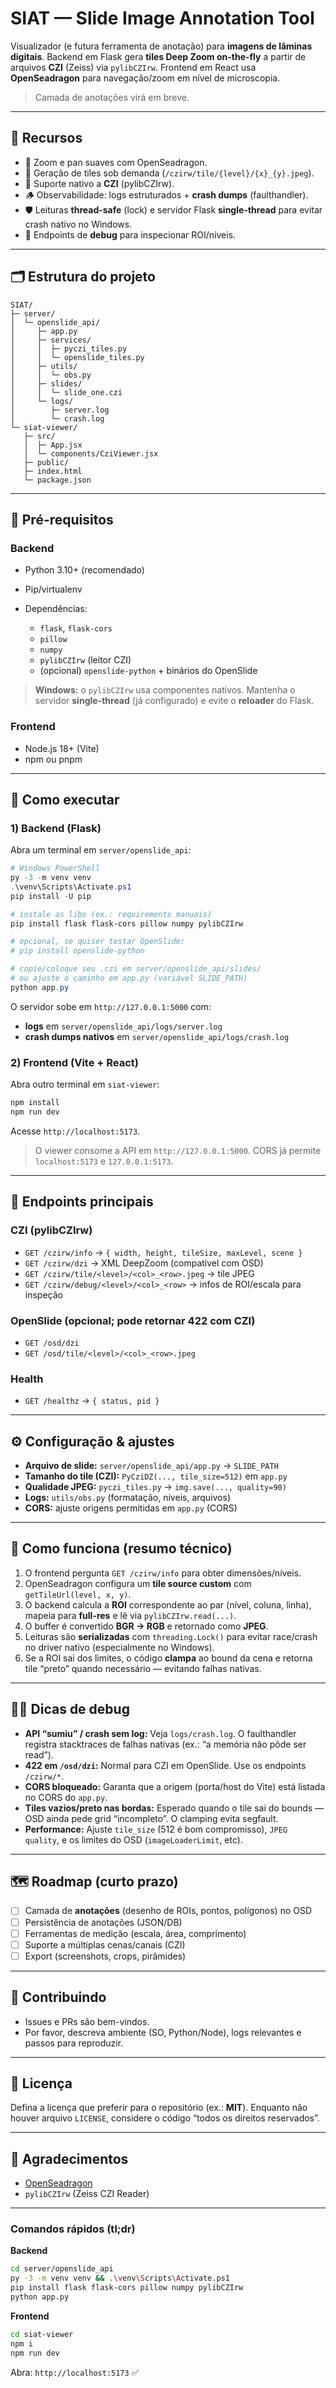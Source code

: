 # SIAT — Slide Image Annotation Tool

Visualizador (e futura ferramenta de anotação) para **imagens de lâminas digitais**.
Backend em Flask gera **tiles Deep Zoom on-the-fly** a partir de arquivos **CZI** (Zeiss) via `pylibCZIrw`.
Frontend em React usa **OpenSeadragon** para navegação/zoom em nível de microscopia.

> Camada de anotações virá em breve.

---

## 🌟 Recursos

* 🔎 Zoom e pan suaves com OpenSeadragon.
* 🧩 Geração de tiles sob demanda (`/czirw/tile/{level}/{x}_{y}.jpeg`).
* 🧠 Suporte nativo a **CZI** (pylibCZIrw).
* 🪵 Observabilidade: logs estruturados + **crash dumps** (faulthandler).
* 🛡️ Leituras **thread-safe** (lock) e servidor Flask **single-thread** para evitar crash nativo no Windows.
* 🧪 Endpoints de **debug** para inspecionar ROI/níveis.

---

## 🗂️ Estrutura do projeto

```
SIAT/
├─ server/
│  └─ openslide_api/
│     ├─ app.py
│     ├─ services/
│     │  ├─ pyczi_tiles.py
│     │  └─ openslide_tiles.py
│     ├─ utils/
│     │  └─ obs.py
│     ├─ slides/
│     │  └─ slide_one.czi
│     └─ logs/
│        ├─ server.log
│        └─ crash.log
└─ siat-viewer/
   ├─ src/
   │  ├─ App.jsx
   │  └─ components/CziViewer.jsx
   ├─ public/
   ├─ index.html
   └─ package.json
```

---

## 🧰 Pré-requisitos

### Backend

* Python 3.10+ (recomendado)
* Pip/virtualenv
* Dependências:

  * `flask`, `flask-cors`
  * `pillow`
  * `numpy`
  * `pylibCZIrw` (leitor CZI)
  * (opcional) `openslide-python` + binários do OpenSlide

> **Windows:** o `pylibCZIrw` usa componentes nativos. Mantenha o servidor **single-thread** (já configurado) e evite o **reloader** do Flask.

### Frontend

* Node.js 18+ (Vite)
* npm ou pnpm

---

## 🚀 Como executar

### 1) Backend (Flask)

Abra um terminal em `server/openslide_api`:

```powershell
# Windows PowerShell
py -3 -m venv venv
.\venv\Scripts\Activate.ps1
pip install -U pip

# instale as libs (ex.: requirements manuais)
pip install flask flask-cors pillow numpy pylibCZIrw

# opcional, se quiser testar OpenSlide:
# pip install openslide-python

# copie/coloque seu .czi em server/openslide_api/slides/
# ou ajuste o caminho em app.py (variável SLIDE_PATH)
python app.py
```

O servidor sobe em `http://127.0.0.1:5000` com:

* **logs** em `server/openslide_api/logs/server.log`
* **crash dumps nativos** em `server/openslide_api/logs/crash.log`

### 2) Frontend (Vite + React)

Abra outro terminal em `siat-viewer`:

```bash
npm install
npm run dev
```

Acesse `http://localhost:5173`.

> O viewer consome a API em `http://127.0.0.1:5000`.
> CORS já permite `localhost:5173` e `127.0.0.1:5173`.

---

## 🔌 Endpoints principais

### CZI (pylibCZIrw)

* `GET /czirw/info` → `{ width, height, tileSize, maxLevel, scene }`
* `GET /czirw/dzi` → XML DeepZoom (compatível com OSD)
* `GET /czirw/tile/<level>/<col>_<row>.jpeg` → tile JPEG
* `GET /czirw/debug/<level>/<col>_<row>` → infos de ROI/escala para inspeção

### OpenSlide (opcional; pode retornar 422 com CZI)

* `GET /osd/dzi`
* `GET /osd/tile/<level>/<col>_<row>.jpeg`

### Health

* `GET /healthz` → `{ status, pid }`

---

## ⚙️ Configuração & ajustes

* **Arquivo de slide:** `server/openslide_api/app.py` → `SLIDE_PATH`
* **Tamanho do tile (CZI):** `PyCziDZ(..., tile_size=512)` em `app.py`
* **Qualidade JPEG:** `pyczi_tiles.py` → `img.save(..., quality=90)`
* **Logs:** `utils/obs.py` (formatação, níveis, arquivos)
* **CORS:** ajuste origens permitidas em `app.py` (CORS)

---

## 🧭 Como funciona (resumo técnico)

1. O frontend pergunta `GET /czirw/info` para obter dimensões/níveis.
2. OpenSeadragon configura um **tile source custom** com `getTileUrl(level, x, y)`.
3. O backend calcula a **ROI** correspondente ao par (nível, coluna, linha), mapeia para **full-res** e lê via `pylibCZIrw.read(...)`.
4. O buffer é convertido **BGR → RGB** e retornado como **JPEG**.
5. Leituras são **serializadas** com `threading.Lock()` para evitar race/crash no driver nativo (especialmente no Windows).
6. Se a ROI sai dos limites, o código **clampa** ao bound da cena e retorna tile “preto” quando necessário — evitando falhas nativas.

---

## 🧑‍🔧 Dicas de debug

* **API “sumiu” / crash sem log:**
  Veja `logs/crash.log`. O faulthandler registra stacktraces de falhas nativas (ex.: “a memória não pôde ser read”).
* **422 em `/osd/dzi`:**
  Normal para CZI em OpenSlide. Use os endpoints `/czirw/*`.
* **CORS bloqueado:**
  Garanta que a origem (porta/host do Vite) está listada no CORS do `app.py`.
* **Tiles vazios/preto nas bordas:**
  Esperado quando o tile sai do bounds — OSD ainda pede grid “incompleto”. O clamping evita segfault.
* **Performance:**
  Ajuste `tile_size` (512 é bom compromisso), `JPEG quality`, e os limites do OSD (`imageLoaderLimit`, etc).

---

## 🗺️ Roadmap (curto prazo)

* [ ] Camada de **anotações** (desenho de ROIs, pontos, polígonos) no OSD
* [ ] Persistência de anotações (JSON/DB)
* [ ] Ferramentas de medição (escala, área, comprimento)
* [ ] Suporte a múltiplas cenas/canais (CZI)
* [ ] Export (screenshots, crops, pirâmides)

---

## 🤝 Contribuindo

* Issues e PRs são bem-vindos.
* Por favor, descreva ambiente (SO, Python/Node), logs relevantes e passos para reproduzir.

---

## 📜 Licença

Defina a licença que preferir para o repositório (ex.: **MIT**).
Enquanto não houver arquivo `LICENSE`, considere o código “todos os direitos reservados”.

---

## 🙏 Agradecimentos

* [OpenSeadragon](https://openseadragon.github.io/)
* `pylibCZIrw` (Zeiss CZI Reader)

---

### Comandos rápidos (tl;dr)

**Backend**

```bash
cd server/openslide_api
py -3 -m venv venv && .\venv\Scripts\Activate.ps1
pip install flask flask-cors pillow numpy pylibCZIrw
python app.py
```

**Frontend**

```bash
cd siat-viewer
npm i
npm run dev
```

Abra: `http://localhost:5173` ✅
